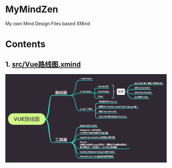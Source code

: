 # MyMindZen
My own Mind Design Files based XMind


# Contents


## 1. [src/Vue路线图.xmind](https://github.com/YQMCU/MyMindZen/blob/master/src/Vue路线图.xmind)

![Vue项目路线图](https://github.com/YQMCU/MyMindZen/blob/master/assets/Vue路线图.png)